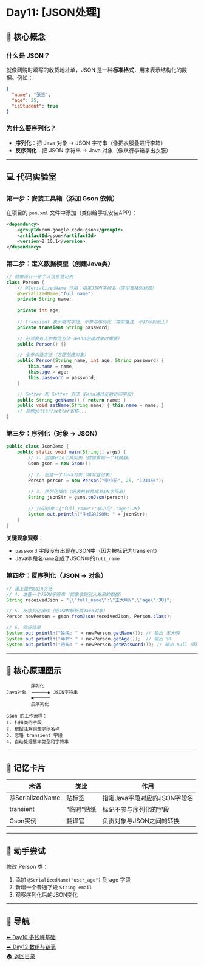 

# Day11: [JSON处理]

## 🧩 核心概念
### 什么是 JSON？
就像网购时填写的收货地址单，JSON 是一种**标准格式**，用来表示结构化的数据。例如：
```json
{
  "name": "张三",
  "age": 25,
  "isStudent": true
}
```

### 为什么要序列化？
- **序列化**：把 Java 对象 → JSON 字符串（像把衣服叠进行李箱）
- **反序列化**：把 JSON 字符串 → Java 对象（像从行李箱拿出衣服）

---

## 💻 代码实验室
### 第一步：安装工具箱（添加 Gson 依赖）
在项目的 `pom.xml` 文件中添加（类似给手机安装APP）：
```xml
<dependency>
    <groupId>com.google.code.gson</groupId>
    <artifactId>gson</artifactId>
    <version>2.10.1</version>
</dependency>
```

### 第二步：定义数据模型（创建Java类）
```java
// 就像设计一张个人信息登记表
class Person {
    // @SerializedName 作用：指定JSON字段名（类似表格列标题）
    @SerializedName("full_name") 
    private String name;
    
    private int age;
    
    // transient 表示临时字段，不参与序列化（类似备注，不打印到纸上）
    private transient String password; 

    // 必须要有无参构造方法（Gson创建对象时需要）
    public Person() {}

    // 全参构造方法（方便创建对象）
    public Person(String name, int age, String password) {
        this.name = name;
        this.age = age;
        this.password = password;
    }

    // Getter 和 Setter 方法（Gson通过反射访问字段）
    public String getName() { return name; }
    public void setName(String name) { this.name = name; }
    // 其他getter/setter省略...
}
```

### 第三步：序列化（对象 → JSON）
```java
public class JsonDemo {
    public static void main(String[] args) {
        // 1. 创建Gson工具实例（就像拿到一个转换器）
        Gson gson = new Gson();
        
        // 2. 创建一个Java对象（填写登记表）
        Person person = new Person("李小花", 25, "123456");
        
        // 3. 序列化操作（把表格转换成JSON字符串）
        String jsonStr = gson.toJson(person);
        
        // 打印结果：{"full_name":"李小花","age":25}
        System.out.println("生成的JSON: " + jsonStr); 
    }
}
```
**关键现象观察**：
- `password` 字段没有出现在JSON中（因为被标记为transient）
- Java字段名`name`变成了JSON中的`full_name`

### 第四步：反序列化（JSON → 对象）
```java
// 接上面的main方法
// 4. 准备一个JSON字符串（就像收到别人发来的数据）
String receivedJson = "{\"full_name\":\"王大明\",\"age\":30}";

// 5. 反序列化操作（把JSON解析成Java对象）
Person newPerson = gson.fromJson(receivedJson, Person.class);

// 6. 验证结果
System.out.println("姓名: " + newPerson.getName()); // 输出 王大明
System.out.println("年龄: " + newPerson.getAge());  // 输出 30
System.out.println("密码: " + newPerson.getPassword()); // 输出 null（因为原始JSON没有这个字段）
```

---

## 📖 核心原理图示
```
         序列化
Java对象  ──────▶ JSON字符串
         ◀──────
         反序列化

Gson 的工作流程：
1. 扫描类的字段
2. 根据注解调整字段名称
3. 忽略 transient 字段
4. 自动处理基本类型和字符串
```

---

## 🧠 记忆卡片
| 术语       | 类比                 | 作用                          |
|------------|----------------------|-------------------------------|
| @SerializedName | 贴标签       | 指定Java字段对应的JSON字段名   |
| transient  | "临时"贴纸           | 标记不参与序列化的字段          |
| Gson实例   | 翻译官               | 负责对象与JSON之间的转换        |

---

## 🚀 动手尝试
修改 Person 类：
1. 添加 `@SerializedName("user_age")` 到 age 字段
2. 新增一个普通字段 `String email`
3. 观察序列化后的JSON变化

---

## 🧭 导航
[⬅️ Day10 多线程基础](./day10.md)  
[➡️ Day12 数组与链表](../stage2/day12.md)  
[🏠 返回目录](../../README.md)